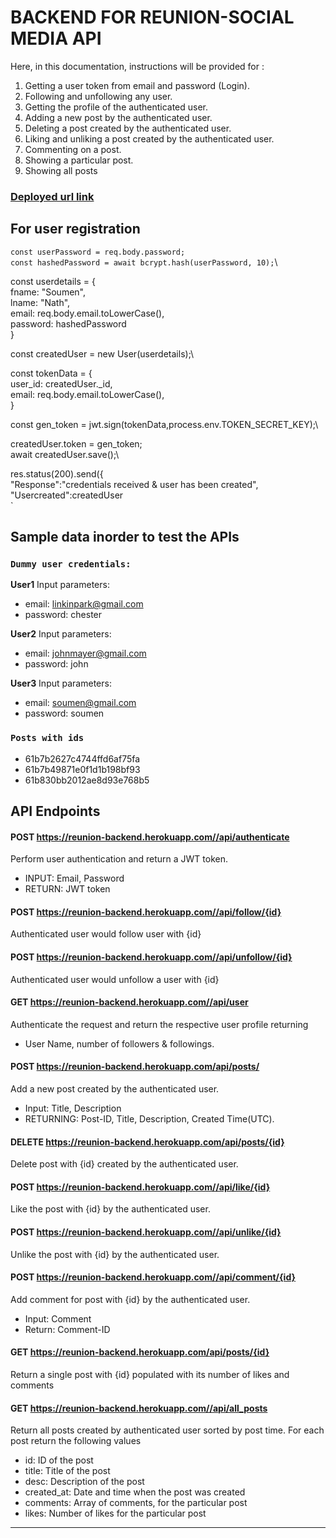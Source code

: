 # BACKEND FOR REUNION-SOCIAL MEDIA API

Here, in this documentation, instructions will be provided for :
1) Getting a user token from email and password (Login).
2) Following and unfollowing any user.
3) Getting the profile of the authenticated user.
4) Adding a new post by the authenticated user.
5) Deleting a post created by the authenticated user.
6) Liking and unliking a post created by the authenticated user.
7) Commenting on a post.
8) Showing a particular post.
9) Showing all posts


### [Deployed url link]( https://reunion-backend.herokuapp.com)

## For user registration 

`const userPassword = req.body.password;`\
`const hashedPassword = await bcrypt.hash(userPassword, 10);`\

<!--  console.log(req.body);
 console.log( hashedPassword ); -->
            

const userdetails = {\
            fname: "Soumen",\
            lname: "Nath",\
            email: req.body.email.toLowerCase(),\
            password: hashedPassword\
        }

const createdUser = new User(userdetails);\

const tokenData = {\
            user_id: createdUser._id,\
            email: req.body.email.toLowerCase(),\
        }

const gen_token =  jwt.sign(tokenData,process.env.TOKEN_SECRET_KEY);\
<!-- console.log("jwt token: " + gen_token); -->

createdUser.token = gen_token;\
await createdUser.save();\
        

res.status(200).send({\
    "Response":"credentials received & user has been created",\
    "Usercreated":createdUser\
`

## Sample data inorder to test the APIs

### `Dummy user credentials:`
**User1**
Input parameters:
- email: linkinpark@gmail.com
- password: chester

**User2**
Input parameters:
- email: johnmayer@gmail.com
- password: john

**User3**
Input parameters:
- email: soumen@gmail.com
- password: soumen

### `Posts with ids`
- 61b7b2627c4744ffd6af75fa
- 61b7b49871e0f1d1b198bf93
- 61b830bb2012ae8d93e768b5


## API Endpoints

#### POST https://reunion-backend.herokuapp.com//api/authenticate

 Perform user authentication and return a JWT token.
- INPUT: Email, Password
- RETURN: JWT token
    
   
    
####  POST https://reunion-backend.herokuapp.com//api/follow/{id} 
Authenticated user would follow user with {id}

#### POST https://reunion-backend.herokuapp.com//api/unfollow/{id} 
Authenticated user would unfollow a user with {id}

####  GET https://reunion-backend.herokuapp.com//api/user 
 Authenticate the request and return the respective user profile returning 
- User Name, number of followers & followings.

####  POST https://reunion-backend.herokuapp.com/api/posts/ 
Add a new post created by the authenticated user.
- Input: Title, Description
- RETURNING: Post-ID, Title, Description, Created Time(UTC).

####  DELETE https://reunion-backend.herokuapp.com/api/posts/{id} 
Delete post with {id} created by the authenticated user.

####  POST https://reunion-backend.herokuapp.com//api/like/{id} 
Like the post with {id} by the authenticated user.

####  POST https://reunion-backend.herokuapp.com//api/unlike/{id} 
Unlike the post with {id} by the authenticated user.

####  POST https://reunion-backend.herokuapp.com//api/comment/{id} 
Add comment for post with {id} by the authenticated user.
- Input: Comment
- Return: Comment-ID

####  GET https://reunion-backend.herokuapp.com/api/posts/{id} 
Return a single post with {id} populated with its number of likes and comments

####  GET https://reunion-backend.herokuapp.com//api/all_posts 
Return all posts created by authenticated user sorted by post time.
For each post return the following values
- id: ID of the post
- title: Title of the post
- desc: Description of the post
- created_at: Date and time when the post was created
- comments: Array of comments, for the particular post
- likes: Number of likes for the particular post


--------------------------------------------------------------------